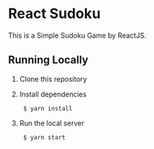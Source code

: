 # React Sudoku

This is a Simple Sudoku Game by ReactJS.


## Running Locally

1. Clone this repository
2. Install dependencies

        $ yarn install
3. Run the local server

        $ yarn start
